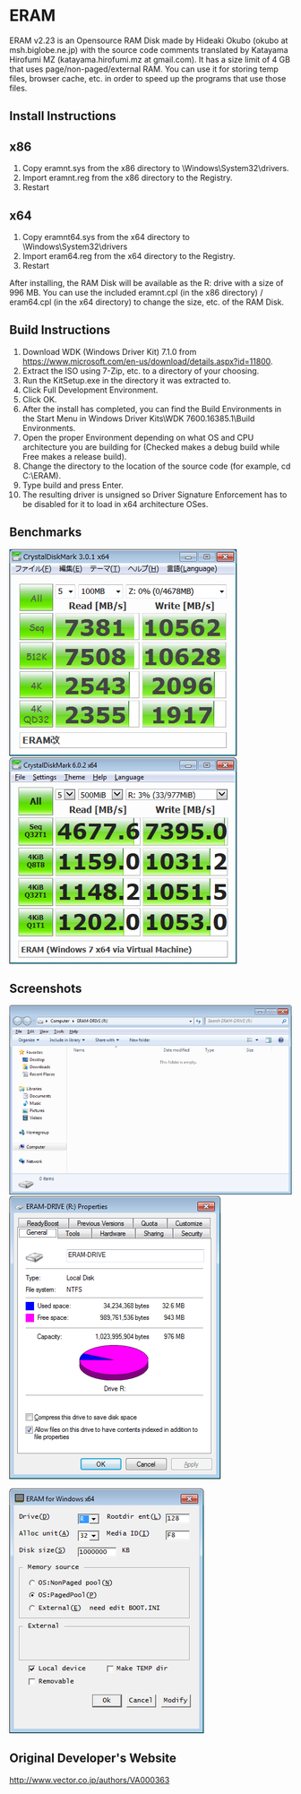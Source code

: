 # ERAM

ERAM v2.23 is an Opensource RAM Disk made by Hideaki Okubo (okubo at msh.biglobe.ne.jp) with the source code comments translated by Katayama Hirofumi MZ (katayama.hirofumi.mz at gmail.com). It has a size limit of 4 GB that uses page/non-paged/external RAM. You can use it for storing temp files, browser cache, etc. in order to speed up the programs that use those files.

## Install Instructions

x86
---
1. Copy eramnt.sys from the x86 directory to \Windows\System32\drivers.
2. Import eramnt.reg from the x86 directory to the Registry.
3. Restart

x64
---
1. Copy eramnt64.sys from the x64 directory to \Windows\System32\drivers
2. Import eram64.reg from the x64 directory to the Registry.
3. Restart

After installing, the RAM Disk will be available as the R: drive with a size of 996 MB.
You can use the included eramnt.cpl (in the x86 directory) / eram64.cpl (in the x64 directory) to change the size, etc. of the RAM Disk.

## Build Instructions

1. Download WDK (Windows Driver Kit) 7.1.0 from https://www.microsoft.com/en-us/download/details.aspx?id=11800.
2. Extract the ISO using 7-Zip, etc. to a directory of your choosing.
3. Run the KitSetup.exe in the directory it was extracted to.
4. Click Full Development Environment.
5. Click OK.
6. After the install has completed, you can find the Build Environments in the Start Menu in Windows Driver Kits\WDK 7600.16385.1\Build Environments.
7. Open the proper Environment depending on what OS and CPU architecture you are building for (Checked makes a debug build while Free makes a release build).
8. Change the directory to the location of the source code (for example, cd C:\ERAM).
9. Type build and press Enter.
10. The resulting driver is unsigned so Driver Signature Enforcement has to be disabled for it to load in x64 architecture OSes.

## Benchmarks

![ERAM Benchmark done on Windows 7 64-bit](images/benchmark.png)
![ERAM Benchmark done on a Windows 7 64-bit Virtual Machine](images/benchmark_2.png)

## Screenshots

![ERAM's RAM Disk Contents in a Windows 7 64-bit Virtual Machine](images/Empty_ERAM_Drive.png)
![ERAM's RAM Disk Properties in a Windows 7 64-bit Virtual Machine](images/ERAM_Drive_Properties.png)

![ERAM's Control Panel Applet in a Windows 7 64-bit Virtual Machine](images/ERAM_Options.png)

## Original Developer's Website

http://www.vector.co.jp/authors/VA000363

